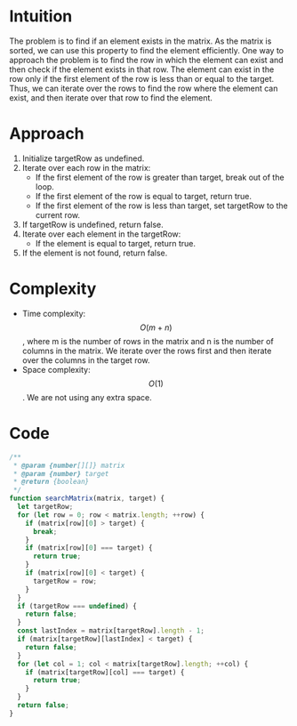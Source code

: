 # Intuition

The problem is to find if an element exists in the matrix. As the matrix is sorted, we can use this property to find the element efficiently. One way to approach the problem is to find the row in which the element can exist and then check if the element exists in that row. The element can exist in the row only if the first element of the row is less than or equal to the target. Thus, we can iterate over the rows to find the row where the element can exist, and then iterate over that row to find the element.

# Approach

1.  Initialize targetRow as undefined.
2.  Iterate over each row in the matrix:
    *   If the first element of the row is greater than target, break out of the loop.
    *   If the first element of the row is equal to target, return true.
    *   If the first element of the row is less than target, set targetRow to the current row.
3.  If targetRow is undefined, return false.
4.  Iterate over each element in the targetRow:
    *   If the element is equal to target, return true.
5.  If the element is not found, return false.

# Complexity

- Time complexity: $$O(m+n)$$, where m is the number of rows in the matrix and n is the number of columns in the matrix. We iterate over the rows first and then iterate over the columns in the target row.
- Space complexity: $$O(1)$$. We are not using any extra space.

# Code
```js
/**
 * @param {number[][]} matrix
 * @param {number} target
 * @return {boolean}
 */
function searchMatrix(matrix, target) {
  let targetRow;
  for (let row = 0; row < matrix.length; ++row) {
    if (matrix[row][0] > target) {
      break;
    }
    if (matrix[row][0] === target) {
      return true;
    }
    if (matrix[row][0] < target) {
      targetRow = row;
    }
  }
  if (targetRow === undefined) {
    return false;
  }
  const lastIndex = matrix[targetRow].length - 1;
  if (matrix[targetRow][lastIndex] < target) {
    return false;
  }
  for (let col = 1; col < matrix[targetRow].length; ++col) {
    if (matrix[targetRow][col] === target) {
      return true;
    }
  }
  return false;
}
```